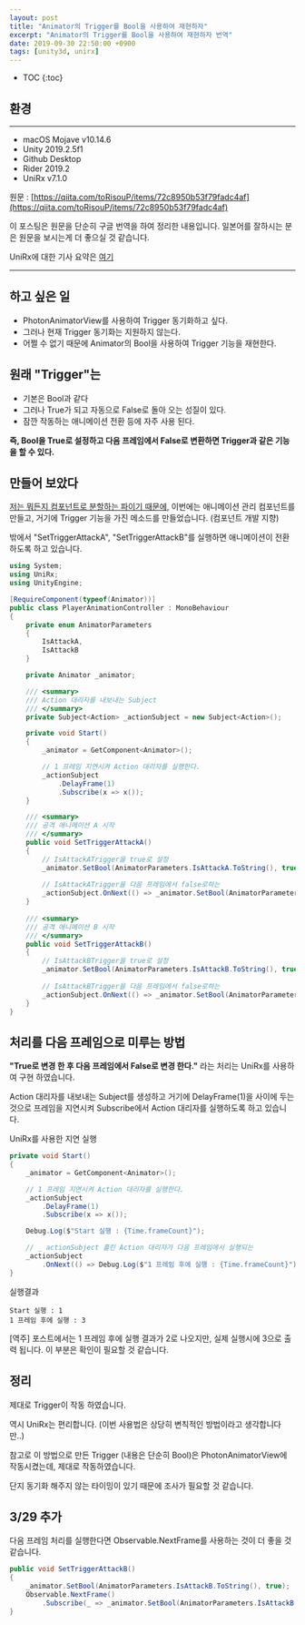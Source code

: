 ```yaml
---
layout: post
title: "Animator의 Trigger를 Bool을 사용하여 재현하자"
excerpt: "Animator의 Trigger를 Bool을 사용하여 재현하자 번역"
date: 2019-09-30 22:50:00 +0900
tags: [unity3d, unirx]
---
```

* TOC
{:toc}

## 환경

---

- macOS Mojave v10.14.6
- Unity 2019.2.5f1
- Github Desktop
- Rider 2019.2
- UniRx v7.1.0

원문 : [https://qiita.com/toRisouP/items/72c8950b53f79fadc4af](https://qiita.com/toRisouP/items/72c8950b53f79fadc4af)

이 포스팅은 원문을 단순히 구글 번역을 하여 정리한 내용입니다. 일본어를 잘하시는 분은 원문을 보시는게 더 좋으실 것 같습니다. 

UniRx에 대한 기사 요약은 [여기](https://qiita.com/toRisouP/items/48b9fa25df64d3c6a392)

---

## 하고 싶은 일

- PhotonAnimatorView를 사용하여 Trigger 동기화하고 싶다.
- 그러나 현재 Trigger 동기화는 지원하지 않는다.
- 어쩔 수 없기 때문에 Animator의 Bool을 사용하여 Trigger 기능을 재현한다.

## 원래 "Trigger"는

- 기본은 Bool과 같다
- 그러나 True가 되고 자동으로 False로 돌아 오는 성질이 있다.
- 잠깐 작동하는 애니메이션 전환 등에 자주 사용 된다.

**즉, Bool을 True로 설정하고 다음 프레임에서 False로 변환하면 Trigger과 같은 기능을 할 수 있다.**

## 만들어 보았다

[저는 뭐든지 컴포넌트로 분할하는 파이기 때문에,](https://ko.wikipedia.org/wiki/%EC%BB%B4%ED%8F%AC%EB%84%8C%ED%8A%B8_%EA%B8%B0%EB%B0%98_%EC%86%8C%ED%94%84%ED%8A%B8%EC%9B%A8%EC%96%B4_%EA%B3%B5%ED%95%99) 이번에는 애니메이션 관리 컴포넌트를 만들고, 거기에 Trigger 기능을 가진 메소드를 만들었습니다. (컴포넌트 개발 지향)

밖에서 "SetTriggerAttackA", "SetTriggerAttackB"를 실행하면 애니메이션이 전환하도록 하고 있습니다.

```csharp
using System;
using UniRx;
using UnityEngine;

[RequireComponent(typeof(Animator))]
public class PlayerAnimationController : MonoBehaviour
{
    private enum AnimatorParameters
    {
        IsAttackA,
        IsAttackB
    }

    private Animator _animator;

    /// <summary>
    /// Action 대리자를 내보내는 Subject
    /// </summary>
    private Subject<Action> _actionSubject = new Subject<Action>();

    private void Start()
    {
        _animator = GetComponent<Animator>();

        // 1 프레임 지연시켜 Action 대리자를 실행한다.
        _actionSubject
            .DelayFrame(1)
            .Subscribe(x => x());
    }

    /// <summary>
    /// 공격 애니메이션 A 시작
    /// </summary>
    public void SetTriggerAttackA()
    {
        // IsAttackATrigger을 true로 설정
        _animator.SetBool(AnimatorParameters.IsAttackA.ToString(), true);
        
        // IsAttackATrigger을 다음 프레임에서 false로하는 
        _actionSubject.OnNext(() => _animator.SetBool(AnimatorParameters.IsAttackA.ToString(), false));
    }
    
    /// <summary>
    /// 공격 애니메이션 B 시작
    /// </summary>
    public void SetTriggerAttackB()
    {
        // IsAttackBTrigger을 true로 설정
        _animator.SetBool(AnimatorParameters.IsAttackB.ToString(), true);
        
        // IsAttackBTrigger을 다음 프레임에서 false로하는 
        _actionSubject.OnNext(() => _animator.SetBool(AnimatorParameters.IsAttackB.ToString(), false));
    }
}
```

## 처리를 다음 프레임으로 미루는 방법

**"True로 변경 한 후 다음 프레임에서 False로 변경 한다."** 라는 처리는 UniRx를 사용하여 구현 하였습니다.

Action 대리자를 내보내는 Subject를 생성하고 거기에 DelayFrame(1)을 사이에 두는 것으로 프레임을 지연시켜 Subscribe에서 Action 대리자를 실행하도록 하고 있습니다.

UniRx를 사용한 지연 실행

```csharp
private void Start()
{
    _animator = GetComponent<Animator>();

    // 1 프레임 지연시켜 Action 대리자를 실행한다.
    _actionSubject
        .DelayFrame(1)
        .Subscribe(x => x());

    Debug.Log($"Start 실행 : {Time.frameCount}");

    // _ actionSubject 흘린 Action 대리자가 다음 프레임에서 실행되는 
    _actionSubject
        .OnNext(() => Debug.Log($"1 프레임 후에 실행 : {Time.frameCount}"));
}
```

실행결과

    Start 실행 : 1
    1 프레임 후에 실행 : 3

[역주] 포스트에서는 1 프레임 후에 실행 결과가 2로 나오지만, 실제 실행시에 3으로 출력 됩니다. 이 부분은 확인이 필요할 것 같습니다.

## 정리

제대로 Trigger이 작동 하였습니다.

역시 UniRx는 편리합니다. (이번 사용법은 상당히 변칙적인 방법이라고 생각합니다만..)

참고로 이 방법으로 만든 Trigger (내용은 단순히 Bool)은 PhotonAnimatorView에 작동시켰는데, 제대로 작동하였습니다.

단지 동기화 해주지 않는 타이밍이 있기 때문에 조사가 필요할 것 같습니다.

## 3/29 추가

다음 프레임 처리를 실행한다면 Observable.NextFrame를 사용하는 것이 더 좋을 것 같습니다.

```csharp
public void SetTriggerAttackB()
{
    _animator.SetBool(AnimatorParameters.IsAttackB.ToString(), true);
    Observable.NextFrame()
        .Subscribe(_ => _animator.SetBool(AnimatorParameters.IsAttackB.ToString(), false));
}
```